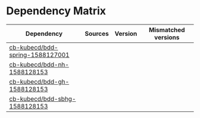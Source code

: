 # Dependency Matrix

Dependency | Sources | Version | Mismatched versions
---------- | ------- | ------- | -------------------
[cb-kubecd/bdd-spring-1588127001](https://github.com/cb-kubecd/bdd-spring-1588127001.git) |  | []() | 
[cb-kubecd/bdd-nh-1588128153](https://github.com/cb-kubecd/bdd-nh-1588128153.git) |  | []() | 
[cb-kubecd/bdd-gh-1588128153](https://github.com/cb-kubecd/bdd-gh-1588128153.git) |  | []() | 
[cb-kubecd/bdd-sbhg-1588128153](https://github.com/cb-kubecd/bdd-sbhg-1588128153.git) |  | []() | 
